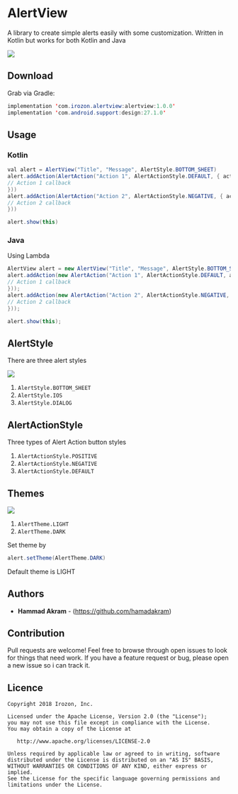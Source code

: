 # AlertView
A library to create simple alerts easily with some customization. Written in Kotlin but works for both Kotlin and Java

![](https://github.com/Hamadakram/AlertView/blob/master/art/Banner.png?raw=true)
## Download
Grab via Gradle:
```java
implementation 'com.irozon.alertview:alertview:1.0.0'
implementation 'com.android.support:design:27.1.0'
```
## Usage
### Kotlin
```java
val alert = AlertView("Title", "Message", AlertStyle.BOTTOM_SHEET)
alert.addAction(AlertAction("Action 1", AlertActionStyle.DEFAULT, { action ->
// Action 1 callback
}))
alert.addAction(AlertAction("Action 2", AlertActionStyle.NEGATIVE, { action ->
// Action 2 callback
}))

alert.show(this)
```
### Java
Using Lambda
```java
AlertView alert = new AlertView("Title", "Message", AlertStyle.BOTTOM_SHEET);
alert.addAction(new AlertAction("Action 1", AlertActionStyle.DEFAULT, action -> {
// Action 1 callback
}));
alert.addAction(new AlertAction("Action 2", AlertActionStyle.NEGATIVE, action -> {
// Action 2 callback
}));

alert.show(this);
```

## AlertStyle
There are three alert styles

![](https://github.com/Hamadakram/AlertView/blob/master/art/Styles.png?raw=true)
1. ```AlertStyle.BOTTOM_SHEET```
2. ```AlertStyle.IOS```
3. ```AlertStyle.DIALOG```

## AlertActionStyle
Three types of Alert Action button styles
1. ```AlertActionStyle.POSITIVE```
2. ```AlertActionStyle.NEGATIVE```
3. ```AlertActionStyle.DEFAULT```

## Themes

![](https://github.com/Hamadakram/AlertView/blob/master/art/Themes.png?raw=true)
1. ```AlertTheme.LIGHT```
2. ```AlertTheme.DARK```

Set theme by
```java
alert.setTheme(AlertTheme.DARK)
```
Default theme is LIGHT
## Authors

* **Hammad Akram** - (https://github.com/hamadakram)

## Contribution
Pull requests are welcome! Feel free to browse through open issues to look for things that need work. If you have a feature request or bug, please open a new issue so i can track it.
## Licence
```
Copyright 2018 Irozon, Inc.

Licensed under the Apache License, Version 2.0 (the "License");
you may not use this file except in compliance with the License.
You may obtain a copy of the License at

   http://www.apache.org/licenses/LICENSE-2.0

Unless required by applicable law or agreed to in writing, software
distributed under the License is distributed on an "AS IS" BASIS,
WITHOUT WARRANTIES OR CONDITIONS OF ANY KIND, either express or implied.
See the License for the specific language governing permissions and
limitations under the License.
```
